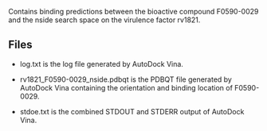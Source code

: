 Contains binding predictions between the bioactive compound F0590-0029 and the nside search space on the virulence factor rv1821.

## Files

- log.txt is the log file generated by AutoDock Vina.

- rv1821_F0590-0029_nside.pdbqt is the PDBQT file generated by AutoDock Vina containing the orientation and binding location of F0590-0029.

- stdoe.txt is the combined STDOUT and STDERR output of AutoDock Vina.


